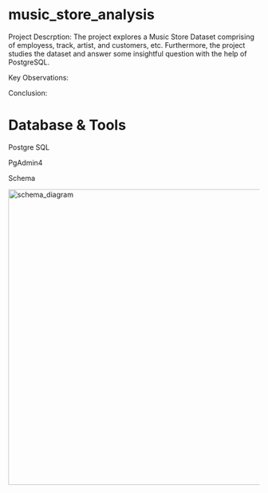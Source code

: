 # music_store_analysis
Project Descrption:
The project explores a Music Store Dataset comprising of employess, track, artist, and customers, etc. Furthermore, the project studies the dataset and answer some insightful question with the help of PostgreSQL.

Key Observations:

Conclusion:

# Database & Tools
Postgre SQL

PgAdmin4

Schema

<img width="594" alt="schema_diagram" src="https://github.com/user-attachments/assets/6179a6a3-a196-4cd8-abc9-5a56108223c3" />
